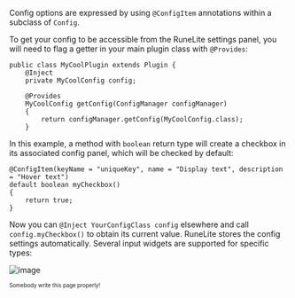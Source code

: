 Config options are expressed by using `@ConfigItem` annotations within a subclass of `Config`.

To get your config to be accessible from the RuneLite settings panel, you will need to flag a getter in your main plugin class with `@Provides`:

```
public class MyCoolPlugin extends Plugin {
	@Inject
	private MyCoolConfig config;

	@Provides
	MyCoolConfig getConfig(ConfigManager configManager)
	{
		return configManager.getConfig(MyCoolConfig.class);
	}
```

In this example, a method with `boolean` return type will create a checkbox in its associated config panel, which will be checked by default:

```
@ConfigItem(keyName = "uniqueKey", name = "Display text", description = "Hover text")
default boolean myCheckbox()
{
    return true;
}
```
Now you can `@Inject YourConfigClass config` elsewhere and call `config.myCheckbox()` to obtain its current value. RuneLite stores the config settings automatically. Several input widgets are supported for specific types:

![image](https://user-images.githubusercontent.com/37604308/38452524-20cd7d50-3a89-11e8-99dd-2bb3f1d868a2.png)

<sup><sub>Somebody write this page properly!</sub><sup>